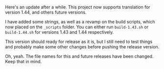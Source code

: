 Here's an update after a while. This project now supports translation for version 1.44, and others future versions. 

I have added some strings, as well as a revamp on the build scripts, which now placed on the `_scripts` folder. You can either run `build-1.43.sh` or `build-1.44.sh` for versions 1.43 and 1.44 respectively.

This version should ready for release as it is, but I still need to test things and probably make some other changes before pushing the release version.

Oh, yeah. The file names for this and future releases have been changed. Keep that in mind.